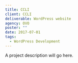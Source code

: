 ```yaml
---
title: CCLI
client: CCLI
deliverable: WordPress website
agency: OVO
poster: ""
date: 2017-07-01
tags:
  - WordPress Development
---
```


A project description will go here. 
